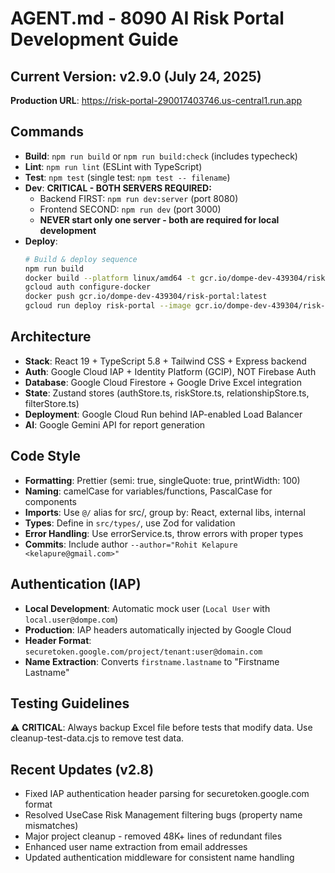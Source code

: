 # AGENT.md - 8090 AI Risk Portal Development Guide

## Current Version: v2.9.0 (July 24, 2025)
**Production URL**: https://risk-portal-290017403746.us-central1.run.app

## Commands
- **Build**: `npm run build` or `npm run build:check` (includes typecheck)
- **Lint**: `npm run lint` (ESLint with TypeScript)
- **Test**: `npm test` (single test: `npm test -- filename`)
- **Dev**: **CRITICAL - BOTH SERVERS REQUIRED:**
  - Backend FIRST: `npm run dev:server` (port 8080)
  - Frontend SECOND: `npm run dev` (port 3000)
  - **NEVER start only one server - both are required for local development**
- **Deploy**: 
  ```bash
  # Build & deploy sequence
  npm run build
  docker build --platform linux/amd64 -t gcr.io/dompe-dev-439304/risk-portal:latest .
  gcloud auth configure-docker
  docker push gcr.io/dompe-dev-439304/risk-portal:latest
  gcloud run deploy risk-portal --image gcr.io/dompe-dev-439304/risk-portal:latest --region us-central1
  ```

## Architecture
- **Stack**: React 19 + TypeScript 5.8 + Tailwind CSS + Express backend
- **Auth**: Google Cloud IAP + Identity Platform (GCIP), NOT Firebase Auth
- **Database**: Google Cloud Firestore + Google Drive Excel integration
- **State**: Zustand stores (authStore.ts, riskStore.ts, relationshipStore.ts, filterStore.ts)
- **Deployment**: Google Cloud Run behind IAP-enabled Load Balancer
- **AI**: Google Gemini API for report generation

## Code Style
- **Formatting**: Prettier (semi: true, singleQuote: true, printWidth: 100)
- **Naming**: camelCase for variables/functions, PascalCase for components
- **Imports**: Use `@/` alias for src/, group by: React, external libs, internal
- **Types**: Define in `src/types/`, use Zod for validation
- **Error Handling**: Use errorService.ts, throw errors with proper types
- **Commits**: Include author `--author="Rohit Kelapure <kelapure@gmail.com>"`

## Authentication (IAP)
- **Local Development**: Automatic mock user (`Local User` with `local.user@dompe.com`)
- **Production**: IAP headers automatically injected by Google Cloud
- **Header Format**: `securetoken.google.com/project/tenant:user@domain.com`
- **Name Extraction**: Converts `firstname.lastname` to "Firstname Lastname"

## Testing Guidelines
⚠️ **CRITICAL**: Always backup Excel file before tests that modify data. Use cleanup-test-data.cjs to remove test data.

## Recent Updates (v2.8)
- Fixed IAP authentication header parsing for securetoken.google.com format
- Resolved UseCase Risk Management filtering bugs (property name mismatches)
- Major project cleanup - removed 48K+ lines of redundant files
- Enhanced user name extraction from email addresses
- Updated authentication middleware for consistent name handling
